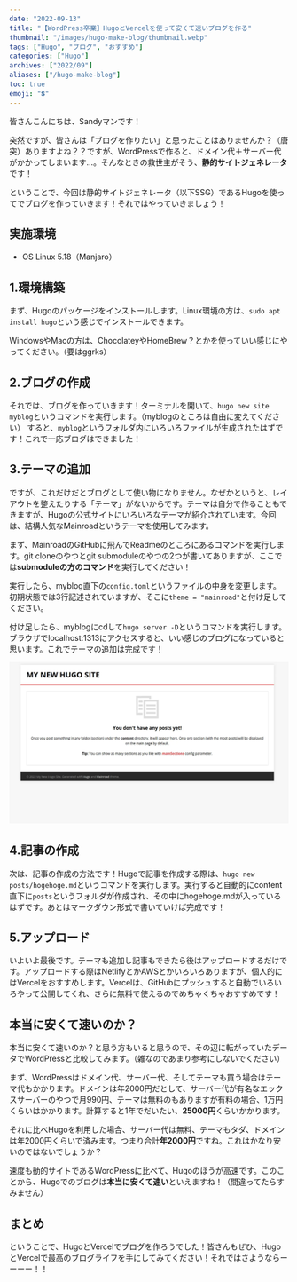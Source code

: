 ```yaml
---
date: "2022-09-13"
title: "【WordPress卒業】HugoとVercelを使って安くて速いブログを作る"
thumbnail: "/images/hugo-make-blog/thumbnail.webp"
tags: ["Hugo", "ブログ", "おすすめ"]
categories: ["Hugo"]
archives: ["2022/09"]
aliases: ["/hugo-make-blog"]
toc: true
emoji: "💲"
---
```


皆さんこんにちは、Sandyマンです！

突然ですが、皆さんは「ブログを作りたい」と思ったことはありませんか？（唐突）ありますよね？？ですが、WordPressで作ると、ドメイン代＋サーバー代がかかってしまいます...。そんなときの救世主がそう、**静的サイトジェネレータ**です！

ということで、今回は静的サイトジェネレータ（以下SSG）であるHugoを使ってでブログを作っていきます！それではやっていきましょう！

## 実施環境
- OS Linux 5.18（Manjaro）

## 1.環境構築
まず、Hugoのパッケージをインストールします。Linux環境の方は、`sudo apt install hugo`という感じでインストールできます。

WindowsやMacの方は、ChocolateyやHomeBrew？とかを使っていい感じにやってください。（要はggrks）

## 2.ブログの作成
それでは、ブログを作っていきます！ターミナルを開いて、`hugo new site myblog`というコマンドを実行します。（myblogのところは自由に変えてください）
すると、`myblog`というフォルダ内にいろいろファイルが生成されたはずです！これで一応ブログはできました！

## 3.テーマの追加
ですが、これだけだとブログとして使い物になりません。なぜかというと、レイアウトを整えたりする「テーマ」がないからです。テーマは自分で作ることもできますが、Hugoの公式サイトにいろいろなテーマが紹介されています。今回は、結構人気なMainroadというテーマを使用してみます。

まず、MainroadのGitHubに飛んでReadmeのところにあるコマンドを実行します。git cloneのやつとgit submoduleのやつの2つが書いてありますが、ここでは**submoduleの方のコマンド**を実行してください！

実行したら、myblog直下の`config.toml`というファイルの中身を変更します。初期状態では3行記述されていますが、そこに`theme = "mainroad"`と付け足してください。

付け足したら、myblogにcdして`hugo server -D`というコマンドを実行します。ブラウザでlocalhost:1313にアクセスすると、いい感じのブログになっていると思います。これでテーマの追加は完成です！

![Mainroad](./mainroad_preview.webp)

## 4.記事の作成
次は、記事の作成の方法です！Hugoで記事を作成する際は、`hugo new posts/hogehoge.md`というコマンドを実行します。実行すると自動的にcontent直下に`posts`というフォルダが作成され、その中にhogehoge.mdが入っているはずです。あとはマークダウン形式で書いていけば完成です！

## 5.アップロード
いよいよ最後です。テーマも追加し記事もできたら後はアップロードするだけです。アップロードする際はNetlifyとかAWSとかいろいろありますが、個人的にはVercelをおすすめします。Vercelは、GitHubにプッシュすると自動でいろいろやって公開してくれ、さらに無料で使えるのでめちゃくちゃおすすめです！

## 本当に安くて速いのか？
本当に安くて速いのか？と思う方もいると思うので、その辺に転がっていたデータでWordPressと比較してみます。（雑なのであまり参考にしないでください）

まず、WordPressはドメイン代、サーバー代、そしてテーマも買う場合はテーマ代もかかります。ドメインは年2000円だとして、サーバー代が有名なエックスサーバーのやつで月990円、テーマは無料のもありますが有料の場合、1万円くらいはかかります。計算すると1年でだいたい、**25000円**くらいかかります。

それに比べHugoを利用した場合、サーバー代は無料、テーマもタダ、ドメインは年2000円くらいで済みます。つまり合計**年2000円**ですね。これはかなり安いのではないでしょうか？

速度も動的サイトであるWordPressに比べて、Hugoのほうが高速です。このことから、Hugoでのブログは**本当に安くて速い**といえますね！（間違ってたらすみません）

## まとめ
ということで、HugoとVercelでブログを作ろうでした！皆さんもぜひ、HugoとVercelで最高のブログライフを手にしてみてください！それではさようならーーーー！！
